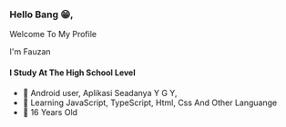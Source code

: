 <div align="cente">
<h3>Hello Bang 😁,</h3>
<p>Welcome To My Profile</p>
<p> I'm Fauzan </p>
</div>


#### I Study At The High School Level
- 🔭 Android user, Aplikasi Seadanya Y G Y, 
- 🌱 Learning JavaScript, TypeScript, Html, Css And Other Languange
- 👯 16 Years Old
